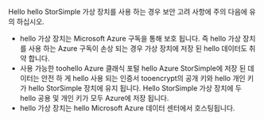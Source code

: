 <!--v-sharos 10/13/2105 virtual device security-->

Hello hello StorSimple 가상 장치를 사용 하는 경우 보안 고려 사항에 주의 다음에 유의 하십시오.

* hello 가상 장치는 Microsoft Azure 구독을 통해 보호 됩니다. 즉 hello 가상 장치를 사용 하는 Azure 구독이 손상 되는 경우 가상 장치에 저장 된 hello 데이터도 취약 합니다.
* 사용 가능한 toohello Azure 클래식 포털 hello Azure StorSimple에 저장 된 데이터는 안전 하 게 hello 사용 되는 인증서 tooencrypt의 공개 키와 hello 개인 키가 hello StorSimple 장치에 유지 됩니다. Hello StorSimple 가상 장치에 두 hello 공용 및 개인 키가 모두 Azure에 저장 됩니다.
* hello 가상 장치는 hello Microsoft Azure 데이터 센터에서 호스팅됩니다.

